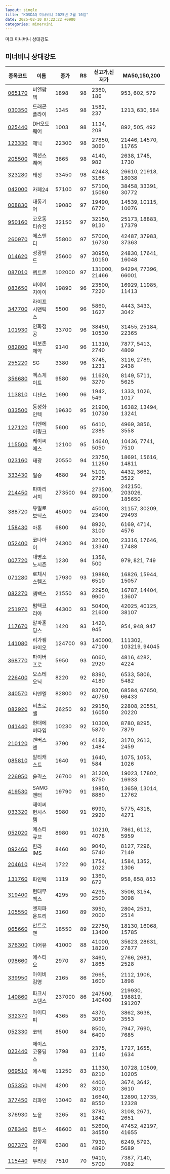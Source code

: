 ```yaml
---
layout: single
title: "KOSDAQ 미너비니 2025년 2월 10일"
date: 2025-02-10 07:22:22 +0900
categories: minervini
---
```

마크 미니버니 상대강도
## 미너비니 상대강도

|종목코드|이름|종가|RS|신고가,신저가|MA50,150,200|
|------|---|---|--|---------|------------|
|[065170](https://finance.daum.net/quotes/A065170)|비엘팜텍|1898|98|2360, 186|953, 602, 579|
|[030350](https://finance.daum.net/quotes/A030350)|드래곤플라이|1345|98|1582, 237|1213, 630, 584|
|[025440](https://finance.daum.net/quotes/A025440)|DH오토웨어|1003|98|1134, 208|892, 505, 492|
|[123330](https://finance.daum.net/quotes/A123330)|제닉|22300|98|27850, 3060|21446, 14570, 11765|
|[205500](https://finance.daum.net/quotes/A205500)|액션스퀘어|3665|98|4140, 982|2638, 1745, 1730|
|[323280](https://finance.daum.net/quotes/A323280)|태성|33450|98|42443, 3166|26610, 21918, 18038|
|[042000](https://finance.daum.net/quotes/A042000)|카페24|57100|97|57100, 15080|38458, 33391, 30772|
|[008830](https://finance.daum.net/quotes/A008830)|대동기어|19080|97|19490, 6770|14539, 10115, 10076|
|[950160](https://finance.daum.net/quotes/A950160)|코오롱티슈진|32150|97|32150, 9130|25173, 18883, 17379|
|[260970](https://finance.daum.net/quotes/A260970)|에스앤디|55800|97|57000, 16730|42487, 37983, 37363|
|[014620](https://finance.daum.net/quotes/A014620)|성광벤드|25600|97|30950, 10150|24830, 17641, 16048|
|[087010](https://finance.daum.net/quotes/A087010)|펩트론|102000|97|131000, 21466|94294, 77396, 66001|
|[083650](https://finance.daum.net/quotes/A083650)|비에이치아이|19890|96|23500, 7220|16929, 11985, 11413|
|[347700](https://finance.daum.net/quotes/A347700)|라이프시맨틱스|5500|96|5860, 1627|4443, 3433, 3042|
|[101930](https://finance.daum.net/quotes/A101930)|인화정공|33700|96|38450, 10530|31455, 25184, 22365|
|[082800](https://finance.daum.net/quotes/A082800)|비보존 제약|9140|96|11310, 2740|7877, 5413, 4809|
|[255220](https://finance.daum.net/quotes/A255220)|SG|3380|96|3745, 1231|3116, 2789, 2438|
|[356680](https://finance.daum.net/quotes/A356680)|엑스게이트|9580|96|11620, 3270|8149, 5711, 5625|
|[113810](https://finance.daum.net/quotes/A113810)|디젠스|1690|96|1942, 549|1333, 1026, 1017|
|[033500](https://finance.daum.net/quotes/A033500)|동성화인텍|19630|95|21900, 10730|16382, 13494, 13241|
|[127120](https://finance.daum.net/quotes/A127120)|디엔에이링크|5600|95|6410, 2385|4969, 3856, 3558|
|[115500](https://finance.daum.net/quotes/A115500)|케이씨에스|12100|95|14640, 5050|10436, 7741, 7510|
|[023160](https://finance.daum.net/quotes/A023160)|태광|20550|94|23750, 11250|18691, 15616, 14811|
|[333430](https://finance.daum.net/quotes/A333430)|일승|4680|94|5100, 2725|4432, 3662, 3522|
|[214450](https://finance.daum.net/quotes/A214450)|파마리서치|273500|94|273500, 89100|242150, 203026, 185650|
|[388720](https://finance.daum.net/quotes/A388720)|유일로보틱스|45000|94|45000, 23400|31157, 30209, 29493|
|[158430](https://finance.daum.net/quotes/A158430)|아톤|6800|94|8920, 3100|6169, 4714, 4576|
|[052400](https://finance.daum.net/quotes/A052400)|코나아이|24300|94|32100, 13340|23316, 17646, 17488|
|[007720](https://finance.daum.net/quotes/A007720)|대명소노시즌|1230|94|1356, 500|979, 821, 749|
|[071280](https://finance.daum.net/quotes/A071280)|로체시스템즈|17930|93|19880, 6510|16826, 15944, 15057|
|[082270](https://finance.daum.net/quotes/A082270)|젬백스|21550|93|22950, 9900|16787, 14404, 13607|
|[251970](https://finance.daum.net/quotes/A251970)|펌텍코리아|44300|93|50400, 21600|42025, 40125, 38107|
|[117670](https://finance.daum.net/quotes/A117670)|알파홀딩스|1420|93|1420, 945|954, 948, 947|
|[141080](https://finance.daum.net/quotes/A141080)|리가켐바이오|124700|93|140000, 47100|111302, 103219, 94045|
|[368770](https://finance.daum.net/quotes/A368770)|파이버프로|5950|93|6060, 2920|4816, 4282, 4224|
|[226400](https://finance.daum.net/quotes/A226400)|오스테오닉|8220|92|8390, 4180|6533, 5806, 5482|
|[340570](https://finance.daum.net/quotes/A340570)|티앤엘|82800|92|83700, 40750|68584, 67650, 66433|
|[082920](https://finance.daum.net/quotes/A082920)|비츠로셀|26250|92|29150, 16050|22808, 20551, 20220|
|[041440](https://finance.daum.net/quotes/A041440)|현대에버다임|10230|92|10300, 5870|8780, 8295, 7879|
|[210120](https://finance.daum.net/quotes/A210120)|캔버스엔|3790|92|4182, 1484|3170, 2613, 2459|
|[085810](https://finance.daum.net/quotes/A085810)|알티캐스트|1640|91|1640, 584|1075, 1053, 1026|
|[226950](https://finance.daum.net/quotes/A226950)|올릭스|26700|91|31200, 8750|19023, 17802, 16933|
|[419530](https://finance.daum.net/quotes/A419530)|SAMG엔터|19790|91|19850, 8880|13659, 13014, 12762|
|[033320](https://finance.daum.net/quotes/A033320)|제이씨현시스템|5980|91|6990, 2920|5775, 4318, 4271|
|[052020](https://finance.daum.net/quotes/A052020)|에스티큐브|8980|91|10210, 4078|7861, 6112, 5959|
|[092460](https://finance.daum.net/quotes/A092460)|한라IMS|8460|90|9040, 5740|8127, 7296, 7149|
|[204610](https://finance.daum.net/quotes/A204610)|티쓰리|1722|90|1754, 1022|1584, 1352, 1306|
|[131760](https://finance.daum.net/quotes/A131760)|파인텍|1119|90|1360, 672|958, 858, 853|
|[319400](https://finance.daum.net/quotes/A319400)|현대무벡스|4295|90|4295, 2500|3506, 3154, 3098|
|[105550](https://finance.daum.net/quotes/A105550)|엣지파운드리|3160|89|3950, 2000|2804, 2531, 2514|
|[065660](https://finance.daum.net/quotes/A065660)|안트로젠|18550|89|22750, 13400|18130, 16068, 15785|
|[376300](https://finance.daum.net/quotes/A376300)|디어유|41000|88|41000, 18220|35623, 28631, 27877|
|[098660](https://finance.daum.net/quotes/A098660)|에스티오|2970|87|3460, 1865|2766, 2681, 2528|
|[339950](https://finance.daum.net/quotes/A339950)|아이비김영|2165|86|2665, 1600|2112, 1906, 1898|
|[140860](https://finance.daum.net/quotes/A140860)|파크시스템스|237000|86|247500, 140400|219930, 198819, 191207|
|[332370](https://finance.daum.net/quotes/A332370)|아이디피|4365|85|4370, 3050|3862, 3638, 3553|
|[052330](https://finance.daum.net/quotes/A052330)|코텍|8500|84|8500, 6400|7947, 7690, 7685|
|[023440](https://finance.daum.net/quotes/A023440)|제이스코홀딩스|1798|83|2375, 1140|1727, 1655, 1634|
|[069510](https://finance.daum.net/quotes/A069510)|에스텍|11250|83|11330, 8210|10728, 10509, 10205|
|[053350](https://finance.daum.net/quotes/A053350)|이니텍|4200|82|4400, 3010|3674, 3642, 3610|
|[377450](https://finance.daum.net/quotes/A377450)|리파인|13040|82|16640, 8550|12890, 12735, 12328|
|[376930](https://finance.daum.net/quotes/A376930)|노을|3265|81|3780, 1842|3108, 2671, 2651|
|[078340](https://finance.daum.net/quotes/A078340)|컴투스|48600|81|52600, 34550|47452, 42197, 41655|
|[007370](https://finance.daum.net/quotes/A007370)|진양제약|6380|81|7930, 4890|6249, 5793, 5689|
|[115440](https://finance.daum.net/quotes/A115440)|우리넷|7510|70|9410, 5700|7387, 7140, 7082|


